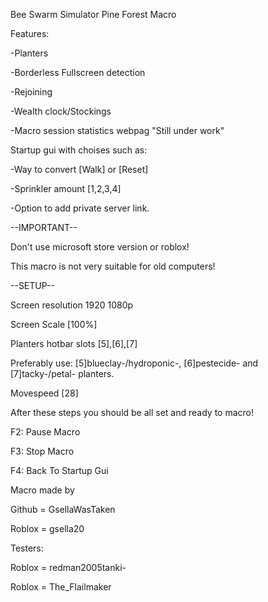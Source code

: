 Bee Swarm Simulator Pine Forest Macro

Features:

-Planters

-Borderless Fullscreen detection

-Rejoining

-Wealth clock/Stockings

-Macro session statistics webpag "Still under work"

Startup gui with choises such as:

-Way to convert [Walk] or [Reset]

-Sprinkler amount [1,2,3,4]

-Option to add private server link.


--IMPORTANT--

Don't use microsoft store version or roblox!

This macro is not very suitable for old computers!


--SETUP--

Screen resolution 1920 1080p

Screen Scale [100%]

Planters hotbar slots [5],[6],[7]

Preferably use: [5]blueclay-/hydroponic-, [6]pestecide- and [7]tacky-/petal- planters.

Movespeed [28]

After these steps you should be all set and ready to macro!

F2: Pause Macro

F3: Stop Macro

F4: Back To Startup Gui


Macro made by

Github = GsellaWasTaken

Roblox = gsella20


Testers:

Roblox = redman2005tanki-

Roblox = The_Flailmaker
